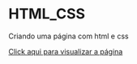 # HTML_CSS
Criando uma página com html e css

[Click aqui para visualizar a página](https://snitramnolram.github.io/HTML_CSS/)
